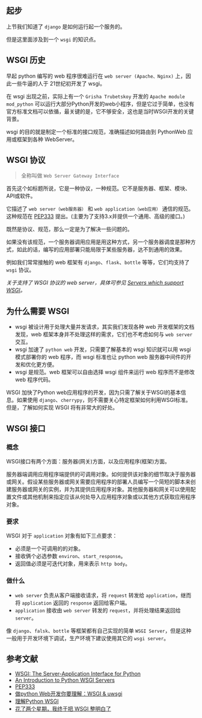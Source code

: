 
## 起步

上节我们知道了 `django` 是如何运行起一个服务的。

但是这里面涉及到一个 `wsgi` 的知识点。

## WSGI 历史

早起 python 编写的 web 程序很难运行在 `web server (Apache、Nginx)` 上，因此一些牛逼的人于 21世纪初开发了 wsgi。

在 wsgi 出现之前，实际上有一个 `Grisha Trubetskoy` 开发的 `Apache module mod_python` 可以运行大部分Python开发的web小程序，但是它过于简单，也没有官方标准文档可以依循，最关键的是，它不够安全，这也是当时WSGI开发的关键背景。

wsgi 的目的就是制定一个标准的接口规范，准确描述如何路由到 PythonWeb 应用或框架到各种 WebServer。

## WSGI 协议

> 全称叫做 `Web Server Gateway Interface`

首先这个如标题所说，它是一种协议，一种规范。它不是服务器、框架、模块、API或软件。

它描述了 `web server（web服务器）` 和 `web application（web应用）` 通信的规范。这种规范在 [PEP333](https://www.python.org/dev/peps/pep-0333/) 提出。(主要为了支持3.x并提供一个通用、高级的接口。)

既然是协议、规范，那么一定是为了解决一些问题的。

如果没有该规范，一个服务器调用应用是用这种方式，另一个服务器调度是那种方式，如此的话，编写的应用部署只能局限于某些服务器，达不到通用的效果。

例如我们常常接触的 web 框架有 `django`、`flask`、`bottle` 等等，它们均支持了 `wsgi` 协议。

*关于支持了 WSGI 协议的 web server，具体可参见 [Servers which support WSGI](https://wsgi.readthedocs.io/en/latest/servers.html)。*

## 为什么需要 WSGI

- wsgi 被设计用于处理大量并发请求，其实我们发现各种 web 开发框架的文档发现，web 框架本身并不处理这样的需求，它们也不考虑如何与 `web server` 交互。
- wsgi 加速了 `python web` 开发，只需要了解基本的 wsgi 知识就可以用 wsgi 模式部署你的 web 程序，而 wsgi 标准也让 python web 服务器中间件的开发和优化更方便。
- wsgi 是规范。web 框架可以自由选择 wsgi 组件来运行 web 程序而不是修改 web 程序代码。

WSGI 加快了Python web应用程序的开发，因为只需了解关于WSGI的基本信息。如果使用 `django`、`cherrypy`，则不需要关心特定框架如何利用WSGI标准。但是，了解如何实现 WSGI 将有非常大的好处。

## WSGI 接口

### 概念

WSGI接口有两个方面：服务器(网关)方面，以及应用程序(框架)方面。

服务器端调用应用程序端提供的可调用对象。如何提供该对象的细节取决于服务器或网关。假设某些服务器或网关需要应用程序的部署人员编写一个简短的脚本来创建服务器或网关的实例，并为其提供应用程序对象。其他服务器和网关可以使用配置文件或其他机制来指定应该从何处导入应用程序对象或以其他方式获取应用程序对象。

### 要求

WSGI 对于 `application` 对象有如下三点要求：

- 必须是一个可调用的的对象。
- 接收俩个必选参数 `environ`、`start_response`。
- 返回值必须是可迭代对象，用来表示 `http body`。

### 做什么

- `web server` 负责从客户端接收请求，将 `request` 转发给 `application`，继而将 `application` 返回的 `response` 返回给客户端。
- `application` 接收由 `web server` 转发的 `request`，并将处理结果返回给 `server`。

像 `django`、`falsk`、`bottle` 等框架都有自己实现的简单 `WSGI Server`，但是这种一般用于开发环境下调试，生产环境下建议使用其它的 `wsgi server`。

## 参考文献

- [WSGI: The Server-Application Interface for Python](https://www.toptal.com/python/pythons-wsgi-server-application-interface)
- [An Introduction to Python WSGI Servers](https://www.appdynamics.com/blog/engineering/an-introduction-to-python-wsgi-servers-part-1/)
- [PEP333](https://www.python.org/dev/peps/pep-0333/)
- [做python Web开发你要理解：WSGI & uwsgi](https://www.jianshu.com/p/679dee0a4193)
- [理解Python WSGI](letiantian.me/2015-09-10-understand-python-wsgi/)
- [花了两个星期，我终于把 WSGI 整明白了](https://juejin.im/post/5cff300a6fb9a07ef06f8a43#heading-8)

